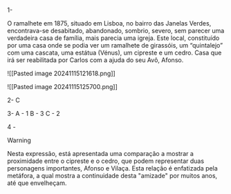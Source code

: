 1- 

O ramalhete em 1875, situado em Lisboa, no bairro das Janelas Verdes, encontrava-se desabitado, abandonado, sombrio, severo, sem parecer uma verdadeira casa de família, mais parecia uma igreja. Este local, constituído por uma casa onde se podia ver um ramalhete de girassóis, um “quintalejo” com uma cascata, uma estátua (Vénus), um cipreste e um cedro. Casa que irá ser reabilitada por Carlos com a ajuda do seu Avô, Afonso.

![[Pasted image 20241115121618.png]]

![[Pasted image 20241115125700.png]]

2- 
	C

3- 
	A - 1
	B - 3
	C - 2

4 -
>[!warning]
>Nesta expressão, está apresentada uma comparação a mostrar a proximidade entre o cipreste e o cedro, que podem representar duas personagens importantes, Afonso e Vilaça. Esta relação é enfatizada pela metáfora, a qual mostra a continuidade desta "amizade" por muitos anos, até que envelheçam.



